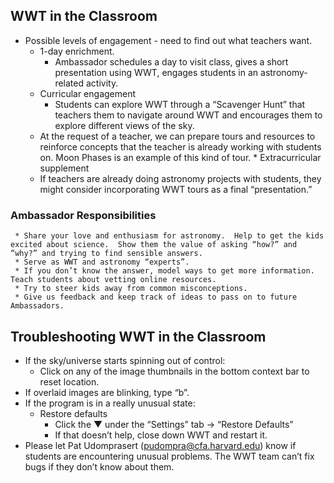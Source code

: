 ## WWT in the Classroom
   * Possible levels of engagement - need to find out what teachers want.
      * 1-day enrichment.
        * Ambassador schedules a day to visit class, gives a short presentation using WWT, engages students in an astronomy-related activity.
      * Curricular engagement
        * Students can explore WWT through a “Scavenger Hunt” that teachers them to navigate around WWT and encourages them to explore different views of the sky.
      * At the request of a teacher, we can prepare tours and resources to reinforce concepts that the teacher is already working with students on.  Moon Phases is an example of this kind of tour.
    * Extracurricular supplement
      * If teachers are already doing astronomy projects with students, they might consider incorporating WWT tours as a final “presentation.”

   ### Ambassador Responsibilities
     * Share your love and enthusiasm for astronomy.  Help to get the kids excited about science.  Show them the value of asking “how?” and “why?” and trying to find sensible answers.
     * Serve as WWT and astronomy “experts”.
     * If you don’t know the answer, model ways to get more information.  Teach students about vetting online resources.
     * Try to steer kids away from common misconceptions.
     * Give us feedback and keep track of ideas to pass on to future Ambassadors.

## Troubleshooting WWT in the Classroom
   * If the sky/universe starts spinning out of control:
      * Click on any of the image thumbnails in the bottom context bar to reset location.
   * If overlaid images are blinking, type “b”.
   * If the program is in a really unusual state:
      * Restore defaults
        * Click the ▼ under the “Settings” tab -> “Restore Defaults”
        * If that doesn’t help, close down WWT and restart it.
   * Please let Pat Udomprasert (pudompra@cfa.harvard.edu) know if students are encountering unusual problems.  The WWT team can’t fix bugs if they don’t know about them.
